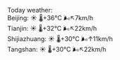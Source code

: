 Today weather:  
Beijing: ☀️   🌡️+36°C 🌬️↖7km/h  
Tianjin: ☀️   🌡️+32°C 🌬️↖22km/h  
Shijiazhuang: ☀️   🌡️+30°C 🌬️↑11km/h  
Tangshan: ☀️   🌡️+30°C 🌬️↖22km/h  
